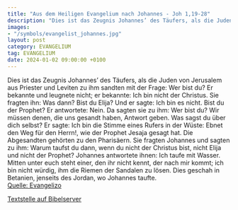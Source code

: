```yaml
---
title: "Aus dem Heiligen Evangelium nach Johannes - Joh 1,19-28"
description: "Dies ist das Zeugnis Johannes’ des Täufers, als die Juden von Jerusalem aus Priester und Leviten zu ihm sandten mit der Frage: Wer bist du? Er bekannte und leugnete nicht; er bekannte: Ich bin nicht der Christus. Sie fragten ihn: Was dann? Bist du Elija? Und er sagte: Ich bin es ...."
images:
- "/symbols/evangelist_johannes.jpg"
layout: post
category: EVANGELIUM
tag: EVANGELIUM
date: 2024-01-02 09:00:00 +0100
---
```

Dies ist das Zeugnis Johannes&rsquo; des Täufers, als die Juden von Jerusalem aus Priester und Leviten zu ihm sandten mit der Frage: Wer bist du?
Er bekannte und leugnete nicht; er bekannte: Ich bin nicht der Christus.
Sie fragten ihn: Was dann? Bist du Elija? Und er sagte: Ich bin es nicht.<!--more--> Bist du der Prophet? Er antwortete: Nein.
Da sagten sie zu ihm: Wer bist du? Wir müssen denen, die uns gesandt haben, Antwort geben. Was sagst du über dich selbst?
Er sagte: Ich bin die Stimme eines Rufers in der Wüste: Ebnet den Weg für den Herrn!, wie der Prophet Jesaja gesagt hat.
Die Abgesandten gehörten zu den Pharisäern.
Sie fragten Johannes und sagten zu ihm: Warum taufst du dann, wenn du nicht der Christus bist, nicht Elija und nicht der Prophet?
Johannes antwortete ihnen: Ich taufe mit Wasser. Mitten unter euch steht einer, den ihr nicht kennt,
der nach mir kommt; ich bin nicht würdig, ihm die Riemen der Sandalen zu lösen.
Dies geschah in Betanien, jenseits des Jordan, wo Johannes taufte.<br>
[Quelle: Evangelizo](https://evangeliumtagfuertag.org/DE/gospel)

[Textstelle auf Bibelserver](https://www.bibleserver.com/EU/Johannes1,19-28)
